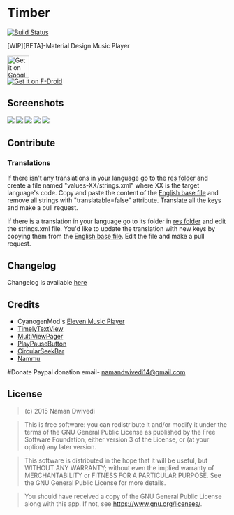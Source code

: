# Timber
[![Build Status](https://travis-ci.org/DeValladolid/MusicTodayApp.svg?branch=master)](https://travis-ci.org/DeValladolid/MusicTodayApp)

[WIP][BETA]-Material Design Music Player

<a href="https://play.google.com/store/apps/details?id=naman14.timber&utm_source=global_co&utm_medium=prtnr&utm_content=Mar2515&utm_campaign=PartBadge&pcampaignid=MKT-Other-global-all-co-prtnr-py-PartBadge-Mar2515-1"><img alt="Get it on Google Play" src="https://play.google.com/intl/en_us/badges/images/generic/en-play-badge.png" height=50px/></a>  
[![Get it on F-Droid](https://guardianproject.info/wp-content/uploads/2014/07/logo-fdroid.png)](https://f-droid.org/repository/browse/?fdid=naman14.timber)

## Screenshots

![](https://raw.githubusercontent.com/naman14/Timber/master/graphics/Screenshot_2015-09-18-12-33-27.png)
![](https://raw.githubusercontent.com/naman14/Timber/master/graphics/Screenshot_2015-08-05-14-23-03.png)
![](https://raw.githubusercontent.com/naman14/Timber/master/graphics/Screenshot_2015-08-29-22-44-26.png)
![](https://raw.githubusercontent.com/naman14/Timber/master/graphics/Screenshot_2015-08-31-11-50-50.png)
![](https://raw.githubusercontent.com/naman14/Timber/master/graphics/Screenshot_2015-08-31-11-52-50.png)

## Contribute
### Translations

If there isn't any translations in your language go to the [res folder](https://github.com/naman14/Timber/blob/master/app/src/main/res/) and create a file named "values-XX/strings.xml" where XX is the target language's code. Copy and paste the content of the [English base file](https://github.com/naman14/Timber/blob/master/app/src/main/res/values/strings.xml) and remove all strings with "translatable=false" attribute. Translate all the keys and make a pull request.

If there is a translation in your language go to its folder in [res folder](https://github.com/naman14/Timber/blob/master/app/src/main/res/) and edit the strings.xml file. You'd like to update the translation with new keys by copying them from the [English base file](https://github.com/naman14/Timber/blob/master/app/src/main/res/values/strings.xml). Edit the file and make a pull request.

## Changelog

Changelog is available [here](https://github.com/naman14/Timber/blob/master/Changelog.md)

## Credits

* CyanogenMod's [Eleven Music Player](https://github.com/CyanogenMod/android_packages_apps_Eleven)
* [TimelyTextView](https://github.com/adnan-SM/TimelyTextView)
* [MultiViewPager](https://github.com/Pixplicity/MultiViewPager)
* [PlayPauseButton](https://github.com/recruit-lifestyle/PlayPauseButton)
* [CircularSeekBar](https://github.com/devadvance/circularseekbar)
* [Nammu](https://github.com/tajchert/Nammu)

#Donate
Paypal donation email-
namandwivedi14@gmail.com


## License

>(c) 2015 Naman Dwivedi 

>This is free software: you can redistribute it and/or modify it under the terms of the GNU General Public License as published by the Free Software Foundation, either version 3 of the License, or (at your option) any later version. 

>This software is distributed in the hope that it will be useful, but WITHOUT ANY WARRANTY; without even the implied warranty of MERCHANTABILITY or FITNESS FOR A PARTICULAR PURPOSE. See the GNU General Public License for more details. 

>You should have received a copy of the GNU General Public License along with this app. If not, see <https://www.gnu.org/licenses/>.
